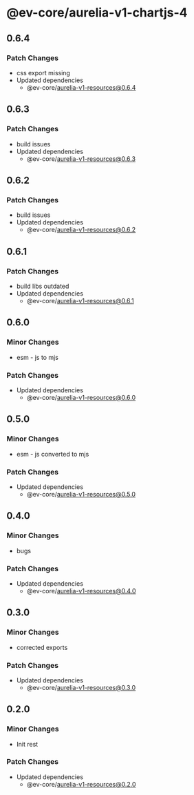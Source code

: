 # @ev-core/aurelia-v1-chartjs-4

## 0.6.4

### Patch Changes

- css export missing
- Updated dependencies
  - @ev-core/aurelia-v1-resources@0.6.4

## 0.6.3

### Patch Changes

- build issues
- Updated dependencies
  - @ev-core/aurelia-v1-resources@0.6.3

## 0.6.2

### Patch Changes

- build issues
- Updated dependencies
  - @ev-core/aurelia-v1-resources@0.6.2

## 0.6.1

### Patch Changes

- build libs outdated
- Updated dependencies
  - @ev-core/aurelia-v1-resources@0.6.1

## 0.6.0

### Minor Changes

- esm - js to mjs

### Patch Changes

- Updated dependencies
  - @ev-core/aurelia-v1-resources@0.6.0

## 0.5.0

### Minor Changes

- esm - js converted to mjs

### Patch Changes

- Updated dependencies
  - @ev-core/aurelia-v1-resources@0.5.0

## 0.4.0

### Minor Changes

- bugs

### Patch Changes

- Updated dependencies
  - @ev-core/aurelia-v1-resources@0.4.0

## 0.3.0

### Minor Changes

- corrected exports

### Patch Changes

- Updated dependencies
  - @ev-core/aurelia-v1-resources@0.3.0

## 0.2.0

### Minor Changes

- Init rest

### Patch Changes

- Updated dependencies
  - @ev-core/aurelia-v1-resources@0.2.0
